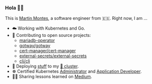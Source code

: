 ### Hola 👋🏻

This is [Martin Montes](https://mmontes11.github.io/), a software engineer from 🇪🇸. Right now, I am ...

- ☁️ Working with Kubernetes and Go.
- 🌱 Contributing to open source projects:
  - [mariadb-operator](https://github.com/mariadb-operator/mariadb-operator)
  - [gotway/gotway](https://github.com/gotway/gotway)
  - [cert-manager/cert-manager](https://github.com/cert-manager/cert-manager)
  - [external-secrets/external-secrets](https://github.com/external-secrets/external-secrets)
  - [cli/cli](https://github.com/cli/cli)
- 🚀 Deploying [stuff](https://github.com/mmontes11/k8s-infrastructure) to my [🍓 cluster](https://github.com/mmontes11/k8s-bootstrap).
- ☸️ Certified Kubernetes [Administrator](https://drive.google.com/file/d/17hfWEJOfYl1HOLmX5yRH4It0xbykv9Nz/view?usp=sharing) and [Application Developer](https://drive.google.com/file/d/1QPePQZHekaEWu-A4Hl-B1ZwM5Yedna_d/view?usp=sharing).
- ✍🏻 Sharing lessons learned on [Medium](https://medium.com/@mmontes11).

